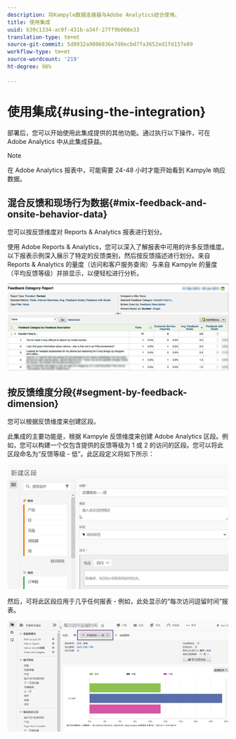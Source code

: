 ```yaml
---
description: 将Kampyle数据连接器与Adobe Analytics结合使用。
title: 使用集成
uuid: b39c1334-ac0f-431b-a34f-27ff9b068e33
translation-type: tm+mt
source-git-commit: 5d8032a9806836e7d0ecbd7fa3652ed1fd137e89
workflow-type: tm+mt
source-wordcount: '219'
ht-degree: 96%

---
```



# 使用集成{#using-the-integration}

部署后，您可以开始使用此集成提供的其他功能。通过执行以下操作，可在 Adobe Analytics 中从此集成获益。

>[!NOTE]
>
> 在 Adobe Analytics 报表中，可能需要 24-48 小时才能开始看到 Kampyle 响应数据。

## 混合反馈和现场行为数据{#mix-feedback-and-onsite-behavior-data}

您可以按反馈维度对 Reports &amp; Analytics 报表进行划分。

使用 Adobe Reports &amp; Analytics，您可以深入了解报表中可用的许多反馈维度。以下报表示例深入展示了特定的反馈类别，然后按反馈描述进行划分。来自 Reports &amp; Analytics 的量度（访问和客户服务查询）与来自 Kampyle 的量度（平均反馈等级）并排显示，以便轻松进行分析。

![](assets/feedback_category_report.png)

## 按反馈维度分段{#segment-by-feedback-dimension}

您可以根据反馈维度来创建区段。

此集成的主要功能是，根据 Kampyle 反馈维度来创建 Adobe Analytics 区段。例如，您可以构建一个仅包含提供的反馈等级为 1 或 2 的访问的区段。您可以将此区段命名为“反馈等级 - 低”。此区段定义将如下所示：

![](assets/segment_feedback.png)

然后，可将此区段应用于几乎任何报表 - 例如，此处显示的“每次访问逗留时间”报表。

![](assets/time_spent_per_visit.png)
